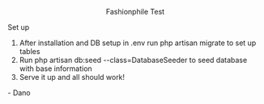 <p align="center">Fashionphile Test</p>

<p>Set up</p>
<ol>
	<li>After installation and DB setup in .env run php artisan migrate to set up tables</li>
	<li>Run php artisan db:seed --class=DatabaseSeeder to seed database with base information</li>
	<li>Serve it up and all should work!</li>
</ol>

<p>- Dano</p>